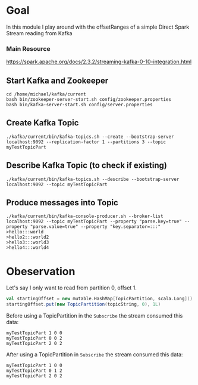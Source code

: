 # Goal
In this module I play around with the offsetRanges of a simple Direct Spark Stream reading from Kafka

### Main Resource
https://spark.apache.org/docs/2.3.2/streaming-kafka-0-10-integration.html

## Start Kafka and Zookeeper
```shell script
cd /home/michael/kafka/current
bash bin/zookeeper-server-start.sh config/zookeeper.properties
bash bin/kafka-server-start.sh config/server.properties
```

## Create Kafka Topic
```shell script
./kafka/current/bin/kafka-topics.sh --create --bootstrap-server localhost:9092 --replication-factor 1 --partitions 3 --topic myTestTopicPart
```

## Describe Kafka Topic (to check if existing)
```shell script
./kafka/current/bin/kafka-topics.sh --describe --bootstrap-server localhost:9092 --topic myTestTopicPart
```

## Produce messages into Topic
```shell script
./kafka/current/bin/kafka-console-producer.sh --broker-list localhost:9092 --topic myTestTopicPart --property "parse.key=true" --property "parse.value=true" --property "key.separator=:::"
>hello:::world
>hello2:::world2
>hello3:::world3
>hello4:::world4
```

# Obeservation
Let's say I only want to read from partition 0, offset 1.

```scala
val startingOffset = new mutable.HashMap[TopicPartition, scala.Long]()
startingOffset.put(new TopicPartition(topicString, 0), 1L)
```

Before using a TopicPartition in the `Subscribe` the stream consumed this data:
```shell script
myTestTopicPart 1 0 0
myTestTopicPart 0 0 2
myTestTopicPart 2 0 2
```

After using a TopicPartition in `Subscribe` the stream consumed this data:
```shell script
myTestTopicPart 1 0 0
myTestTopicPart 0 1 2
myTestTopicPart 2 0 2
```


